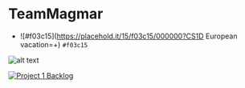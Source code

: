 # TeamMagmar

- ![#f03c15](https://placehold.it/15/f03c15/000000?CS1D European vacation=+) `#f03c15`

![alt text](https://i.postimg.cc/vTZDYTky/magmar.png)


[![Project 1 Backlog](https://img.shields.io/badge/Doc-Backlog-blueviolet)](https://docs.google.com/document/d/1vv1M_nVyrmXE4dFy8qvDx3E9EwxmguDaSK_trZyPLvg/edit)
